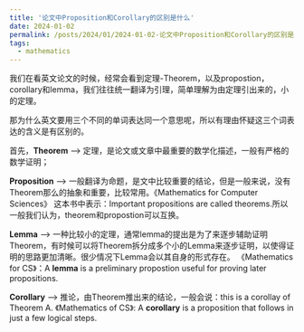 ```yaml
---
title: '论文中Proposition和Corollary的区别是什么'
date: 2024-01-02
permalink: /posts/2024/01/2024-01-02-论文中Proposition和Corollary的区别是什么
tags:
  - mathematics
---
```


我们在看英文论文的时候，经常会看到定理-Theorem，以及propostion，corollary和lemma，我们往往统一翻译为引理，简单理解为由定理引出来的，小的定理。

那为什么英文要用三个不同的单词表达同一个意思呢，所以有理由怀疑这三个词表达的含义是有区别的。

首先，**Theorem** --> 定理，是论文或文章中最重要的数学化描述，一般有严格的数学证明；

**Proposition** --> 一般翻译为命题，是文中比较重要的结论，但是一般来说，没有Theorem那么的抽象和重要，比较常用。《Mathematics for Computer Sciences》
这本书中表示：Important propositions are called theorems.所以一般我们认为，theorem和propostion可以互换。

**Lemma** --> 一种比较小的定理，通常lemma的提出是为了来逐步辅助证明Theorem，有时候可以将Theorem拆分成多个小的Lemma来逐步证明，以使得证明的思路更加清晰。很少情况下Lemma会以其自身的形式存在。
《Mathematics for CS》：A **lemma** is a preliminary propostion useful for proving later propositions.

**Corollary** --> 推论，由Theorem推出来的结论，一般会说：this is a corollay of Theorem A. 《Mathematics of CS》: A **corollary** is a proposition that follows in just a few logical steps.

